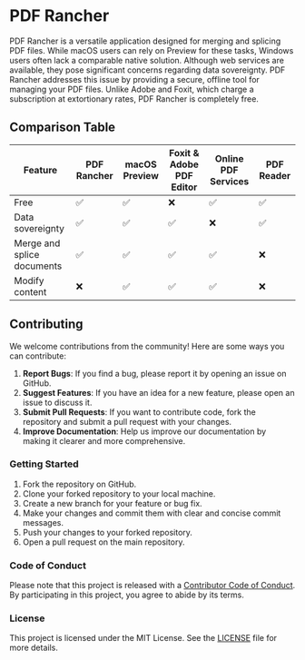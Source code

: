 # PDF Rancher

PDF Rancher is a versatile application designed for merging and splicing PDF files. While macOS users can rely on Preview for these tasks, Windows users often lack a comparable native solution. Although web services are available, they pose significant concerns regarding data sovereignty. PDF Rancher addresses this issue by providing a secure, offline tool for managing your PDF files. Unlike Adobe and Foxit, which charge a subscription at extortionary rates, PDF Rancher is completely free.

## Comparison Table

| Feature                    | PDF Rancher | macOS Preview | Foxit & Adobe PDF Editor | Online PDF Services | PDF Reader |
|----------------------------|-------------|---------------|--------------------------|---------------------|------------|
| Free                       | ✅          | ✅            | ❌                       | ✅                  | ✅         |
| Data sovereignty           | ✅          | ✅            | ✅                       | ❌                  | ✅         |
| Merge and splice documents | ✅        | ✅            | ✅                       | ✅                  | ❌         |
| Modify content             | ❌          | ✅            | ✅                       | ✅                  | ❌         |

## Contributing

We welcome contributions from the community! Here are some ways you can contribute:

1. **Report Bugs**: If you find a bug, please report it by opening an issue on GitHub.
2. **Suggest Features**: If you have an idea for a new feature, please open an issue to discuss it.
3. **Submit Pull Requests**: If you want to contribute code, fork the repository and submit a pull request with your changes.
4. **Improve Documentation**: Help us improve our documentation by making it clearer and more comprehensive.

### Getting Started

1. Fork the repository on GitHub.
2. Clone your forked repository to your local machine.
3. Create a new branch for your feature or bug fix.
4. Make your changes and commit them with clear and concise commit messages.
5. Push your changes to your forked repository.
6. Open a pull request on the main repository.

### Code of Conduct

Please note that this project is released with a [Contributor Code of Conduct](CODE_OF_CONDUCT.md). By participating in this project, you agree to abide by its terms.

### License

This project is licensed under the MIT License. See the [LICENSE](LICENSE) file for more details.
